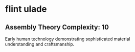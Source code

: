 # flint ulade

## Assembly Theory Complexity: 10
Early human technology demonstrating sophisticated material understanding and craftsmanship.
